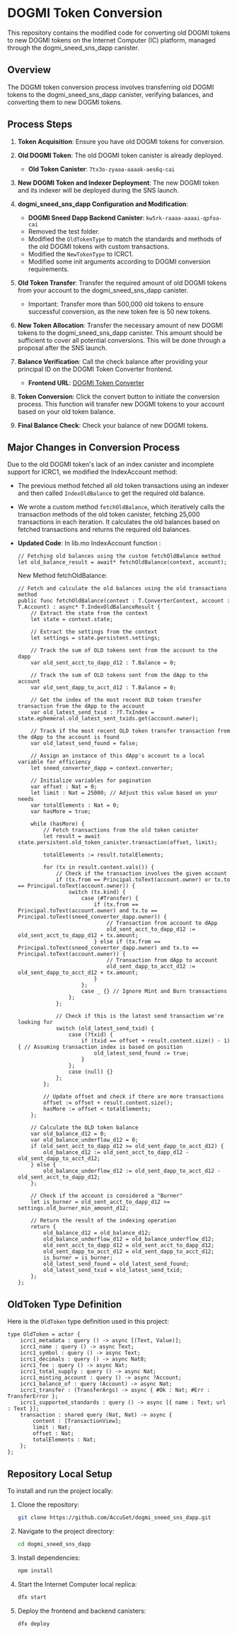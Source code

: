# DOGMI Token Conversion

This repository contains the modified code for converting old DOGMI tokens to new DOGMI tokens on the Internet Computer (IC) platform, managed through the dogmi_sneed_sns_dapp canister.

## Overview

The DOGMI token conversion process involves transferring old DOGMI tokens to the dogmi_sneed_sns_dapp canister, verifying balances, and converting them to new DOGMI tokens.

## Process Steps

1. **Token Acquisition**: Ensure you have old DOGMI tokens for conversion.

2. **Old DOGMI Token**: The old DOGMI token canister is already deployed.
   - **Old Token Canister**: `7tx3o-zyaaa-aaaak-aes6q-cai`

3. **New DOGMI Token and Indexer Deployment**: The new DOGMI token and its indexer will be deployed during the SNS launch.

4. **dogmi_sneed_sns_dapp Configuration and Modification**:
   - **DOGMI Sneed Dapp Backend Canister**: `kw5rk-raaaa-aaaai-qpfoa-cai`
   - Removed the test folder.
   - Modified the `OldTokenType` to match the standards and methods of the old DOGMI tokens with custom transactions.
   - Modified the `NewTokenType` to ICRC1.
   - Modified some init arguments according to DOGMI conversion requirements.

5. **Old Token Transfer**: Transfer the required amount of old DOGMI tokens from your account to the dogmi_sneed_sns_dapp canister.
   - Important: Transfer more than 500,000 old tokens to ensure successful conversion, as the new token fee is 50 new tokens.

6. **New Token Allocation**: Transfer the necessary amount of new DOGMI tokens to the dogmi_sneed_sns_dapp canister. This amount should be sufficient to cover all potential conversions. This will be done through a proposal after the SNS launch.

7. **Balance Verification**: Call the check balance after providing your principal ID on the DOGMI Token Converter frontend.
   - **Frontend URL**: [DOGMI Token Converter](https://kr4x6-4yaaa-aaaai-qpfoq-cai.icp0.io/)

8. **Token Conversion**: Click the convert button to initiate the conversion process. This function will transfer new DOGMI tokens to your account based on your old token balance.

9. **Final Balance Check**: Check your balance of new DOGMI tokens.

## Major Changes in Conversion Process

Due to the old DOGMI token's lack of an index canister and incomplete support for ICRC1, we modified the IndexAccount method:
- The previous method fetched all old token transactions using an indexer and then called `IndexOldBalance` to get the required old balance.
- We wrote a custom method `fetchOldBalance`, which iteratively calls the transaction methods of the old token canister, fetching 25,000 transactions in each iteration. It calculates the old balances based on fetched transactions and returns the required old balances.

- **Updated Code**:
  In lib.mo IndexAccount function :
  ```motoko
  // Fetching old balances using the custom fetchOldBalance method
  let old_balance_result = await* fetchOldBalance(context, account);
  ```
  New Method fetchOldBalance:
  ```motoko
  // Fetch and calculate the old balances using the old transactions method
  public func fetchOldBalance(context : T.ConverterContext, account : T.Account) : async* T.IndexOldBalanceResult {
      // Extract the state from the context
      let state = context.state;

      // Extract the settings from the context
      let settings = state.persistent.settings;

      // Track the sum of OLD tokens sent from the account to the dapp
      var old_sent_acct_to_dapp_d12 : T.Balance = 0;

      // Track the sum of OLD tokens sent from the dApp to the account
      var old_sent_dapp_to_acct_d12 : T.Balance = 0;

      // Get the index of the most recent OLD token transfer transaction from the dApp to the account
      var old_latest_send_txid : ?T.TxIndex = state.ephemeral.old_latest_sent_txids.get(account.owner);

      // Track if the most recent OLD token transfer transaction from the dApp to the account is found
      var old_latest_send_found = false;

      // Assign an instance of this dApp's account to a local variable for efficiency
      let sneed_converter_dapp = context.converter;

      // Initialize variables for pagination
      var offset : Nat = 0;
      let limit : Nat = 25000; // Adjust this value based on your needs
      var totalElements : Nat = 0;
      var hasMore = true;

      while (hasMore) {
          // Fetch transactions from the old token canister
          let result = await state.persistent.old_token_canister.transaction(offset, limit);
          
          totalElements := result.totalElements;
          
          for (tx in result.content.vals()) {
              // Check if the transaction involves the given account
              if (tx.from == Principal.toText(account.owner) or tx.to == Principal.toText(account.owner)) {
                  switch (tx.kind) {
                      case (#Transfer) {
                          if (tx.from == Principal.toText(account.owner) and tx.to == Principal.toText(sneed_converter_dapp.owner)) {
                              // Transaction from account to dApp
                              old_sent_acct_to_dapp_d12 := old_sent_acct_to_dapp_d12 + tx.amount;
                          } else if (tx.from == Principal.toText(sneed_converter_dapp.owner) and tx.to == Principal.toText(account.owner)) {
                              // Transaction from dApp to account
                              old_sent_dapp_to_acct_d12 := old_sent_dapp_to_acct_d12 + tx.amount;
                          }
                      };
                      case _ {} // Ignore Mint and Burn transactions
                  };
              };

              // Check if this is the latest send transaction we're looking for
              switch (old_latest_send_txid) {
                  case (?txid) {
                      if (txid == offset + result.content.size() - 1) { // Assuming transaction index is based on position
                          old_latest_send_found := true;
                      }
                  };
                  case (null) {}
              };
          };

          // Update offset and check if there are more transactions
          offset := offset + result.content.size();
          hasMore := offset < totalElements;
      };

      // Calculate the OLD token balance
      var old_balance_d12 = 0;
      var old_balance_underflow_d12 = 0;
      if (old_sent_acct_to_dapp_d12 >= old_sent_dapp_to_acct_d12) {
          old_balance_d12 := old_sent_acct_to_dapp_d12 - old_sent_dapp_to_acct_d12;
      } else {
          old_balance_underflow_d12 := old_sent_dapp_to_acct_d12 - old_sent_acct_to_dapp_d12;
      };

      // Check if the account is considered a "Burner"
      let is_burner = old_sent_acct_to_dapp_d12 >= settings.old_burner_min_amount_d12; 

      // Return the result of the indexing operation
      return {
          old_balance_d12 = old_balance_d12;
          old_balance_underflow_d12 = old_balance_underflow_d12;
          old_sent_acct_to_dapp_d12 = old_sent_acct_to_dapp_d12;
          old_sent_dapp_to_acct_d12 = old_sent_dapp_to_acct_d12;
          is_burner = is_burner;
          old_latest_send_found = old_latest_send_found;
          old_latest_send_txid = old_latest_send_txid;
      };
  };
  ```

## OldToken Type Definition

Here is the `OldToken` type definition used in this project:

```motoko
type OldToken = actor {
    icrc1_metadata : query () -> async [(Text, Value)];
    icrc1_name : query () -> async Text;
    icrc1_symbol : query () -> async Text;
    icrc1_decimals : query () -> async Nat8;
    icrc1_fee : query () -> async Nat;
    icrc1_total_supply : query () -> async Nat;
    icrc1_minting_account : query () -> async ?Account;
    icrc1_balance_of : query (Account) -> async Nat;
    icrc1_transfer : (TransferArgs) -> async { #Ok : Nat; #Err : TransferError };
    icrc1_supported_standards : query () -> async [{ name : Text; url : Text }];
    transaction : shared query (Nat, Nat) -> async {
        content : [TransactionView];
        limit : Nat;
        offset : Nat;
        totalElements : Nat;
    };
};
```

## Repository Local Setup

To install and run the project locally:

1. Clone the repository:
   ```bash
   git clone https://github.com/AccuSet/dogmi_sneed_sns_dapp.git
   ```
   
2. Navigate to the project directory:
   ```bash
   cd dogmi_sneed_sns_dapp
   ```

3. Install dependencies:
   ```bash
   npm install
   ```

4. Start the Internet Computer local replica:
   ```bash
   dfx start
   ```

5. Deploy the frontend and backend canisters:
   ```bash
   dfx deploy
   ```
